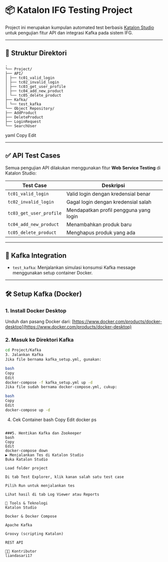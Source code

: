 # 📦 Katalon IFG Testing Project

Project ini merupakan kumpulan automated test berbasis [Katalon Studio](https://www.katalon.com/) untuk pengujian fitur API dan integrasi Kafka pada sistem IFG.

---

## 📁 Struktur Direktori
```
.
└── Project/
├── API/
│ ├── tc01_valid_login
│ ├── tc02_invalid_login
│ ├── tc03_get_user_profile
│ ├── tc04_add_new_product
│ └── tc05_delete_product
├── Kafka/
│ └── test_kafka
└── Object Repository/
├── AddProduct
├── DeleteProduct
├── LoginRequest
└── SearchUser
```
yaml
Copy
Edit

---

## ✅ API Test Cases

Semua pengujian API dilakukan menggunakan fitur **Web Service Testing** di Katalon Studio:

| Test Case                  | Deskripsi                                 |
|----------------------------|-------------------------------------------|
| `tc01_valid_login`          | Valid login dengan kredensial benar       |
| `tc02_invalid_login`        | Gagal login dengan kredensial salah       |
| `tc03_get_user_profile`     | Mendapatkan profil pengguna yang login    |
| `tc04_add_new_product`      | Menambahkan produk baru                   |
| `tc05_delete_product`       | Menghapus produk yang ada                 |

---

## 🔄 Kafka Integration

- `test_kafka`: Menjalankan simulasi konsumsi Kafka message menggunakan setup container Docker.

---

## 🛠️ Setup Kafka (Docker)

### 1. Install Docker Desktop  
Unduh dan pasang Docker dari: [https://www.docker.com/products/docker-desktop](https://www.docker.com/products/docker-desktop)

### 2. Masuk ke Direktori Kafka  
```bash
cd Project/Kafka
3. Jalankan Kafka
Jika file bernama kafka_setup.yml, gunakan:

bash
Copy
Edit
docker-compose -f kafka_setup.yml up -d
Jika file sudah bernama docker-compose.yml, cukup:

bash
Copy
Edit
docker-compose up -d
```
4. Cek Container
bash
Copy
Edit
docker ps
```

###5. Hentikan Kafka dan Zookeeper
bash
Copy
Edit
docker-compose down
▶️ Menjalankan Tes di Katalon Studio
Buka Katalon Studio

Load folder project

Di tab Test Explorer, klik kanan salah satu test case

Pilih Run untuk menjalankan tes

Lihat hasil di tab Log Viewer atau Reports

🧰 Tools & Teknologi
Katalon Studio

Docker & Docker Compose

Apache Kafka

Groovy (scripting Katalon)

REST API

👩‍💻 Kontributor
liandasari17
